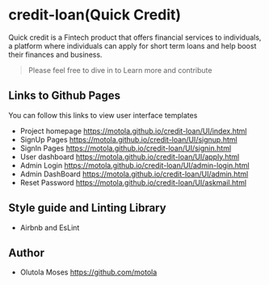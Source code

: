 # credit-loan(Quick Credit)
Quick credit is a Fintech product that offers financial services to individuals, a platform where individuals can apply for short term loans and help boost their finances and business. 

> Please feel free to dive in to Learn more and contribute

## Links to Github Pages

You can follow this links to view user interface templates
- Project homepage https://motola.github.io/credit-loan/UI/index.html
- SignUp Pages  https://motola.github.io/credit-loan/UI/signup.html
- SignIn Pages  https://motola.github.io/credit-loan/UI/signin.html
- User dashboard https://motola.github.io/credit-loan/UI/apply.html
- Admin Login   https://motola.github.io/credit-loan/UI/admin-login.html
- Admin DashBoard https://motola.github.io/credit-loan/UI/admin.html
- Reset Password  https://motola.github.io/credit-loan/UI/askmail.html

## Style guide and Linting Library
* Airbnb and EsLint


## Author
* Olutola Moses  https://github.com/motola
